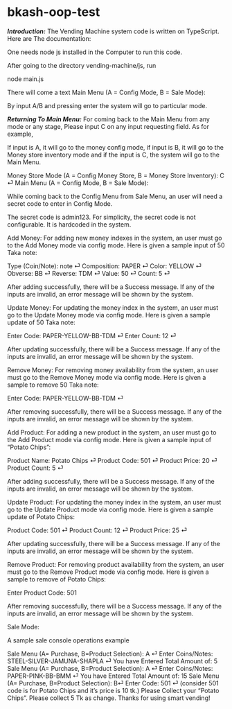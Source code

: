 # bkash-oop-test
***Introduction:***
The Vending Machine system code is written on TypeScript. Here are The documentation:

One needs node js installed in the Computer to run this code.

After going to the directory vending-machine/js, run 

node main.js

There will come a text
Main Menu (A = Config Mode, B = Sale Mode):

By input A/B and pressing enter the system will go to particular mode.

***Returning To Main Menu:***
For coming back to the Main Menu from any mode or any stage, Please input C on any input requesting field. As for example,

If input is A, it will go to the money config mode, if input is B, it will go to the Money store inventory mode and if the input is C, the system will go to the Main Menu.

Money Store Mode (A = Config Money Store, B = Money Store Inventory): C ⏎
Main Menu (A = Config Mode, B = Sale Mode):

While coming back to the Config Menu from Sale Menu, an user will need a secret code to enter in Config Mode.

The secret code is admin123. For simplicity, the secret code is not configurable. It is hardcoded in the system. 

Add Money:
For adding new money indexes in the system, an user must go to the Add Money mode via config mode. Here is given a sample input of 50 Taka note:

Type (Coin/Note): note ⏎
Composition: PAPER ⏎
Color: YELLOW ⏎
Obverse: BB ⏎
Reverse: TDM ⏎
Value: 50 ⏎
Count: 5 ⏎


After adding successfully, there will be a Success message.
If any of the inputs are invalid, an error message will be shown by the system.


Update Money:
For updating the money index in the system, an user must go to the Update Money mode via config mode. Here is given a sample update of 50 Taka note:

Enter Code: PAPER-YELLOW-BB-TDM ⏎
Enter Count: 12 ⏎

After updating successfully, there will be a Success message.
If any of the inputs are invalid, an error message will be shown by the system.

Remove Money:
For removing money availability from the system, an user must go to the Remove Money mode via config mode. Here is given a sample to remove 50 Taka note:

Enter Code: PAPER-YELLOW-BB-TDM ⏎

After removing successfully, there will be a Success message.
If any of the inputs are invalid, an error message will be shown by the system.

Add Product:
For adding a new product in the system, an user must go to the Add Product mode via config mode. Here is given a sample input of “Potato Chips”:

Product Name: Potato Chips ⏎
Product Code: 501 ⏎
Product Price: 20 ⏎
Product Count: 5 ⏎

After adding successfully, there will be a Success message.
If any of the inputs are invalid, an error message will be shown by the system.

Update Product:
For updating the money index in the system, an user must go to the Update Product mode via config mode. Here is given a sample update of Potato Chips:

Product Code: 501 ⏎
Product Count: 12 ⏎
Product Price: 25 ⏎

After updating successfully, there will be a Success message.
If any of the inputs are invalid, an error message will be shown by the system.


Remove Product:
For removing product availability from the system, an user must go to the Remove Product mode via config mode. Here is given a sample to remove of Potato Chips:

Enter Product Code: 501

After removing successfully, there will be a Success message.
If any of the inputs are invalid, an error message will be shown by the system.

Sale Mode:

A sample sale console operations example

Sale Menu (A= Purchase, B=Product Selection): A ⏎
Enter Coins/Notes: STEEL-SILVER-JAMUNA-SHAPLA ⏎
You have Entered Total Amount of: 5
Sale Menu (A= Purchase, B=Product Selection): A ⏎
Enter Coins/Notes: PAPER-PINK-BB-BMM ⏎
You have Entered Total Amount of: 15
Sale Menu (A= Purchase, B=Product Selection): B⏎
Enter Code: 501 ⏎ (consider 501 code is for Potato Chips and it’s price is 10 tk.)
Please Collect your “Potato Chips”.
Please collect 5 Tk as change.
Thanks for using smart vending!

